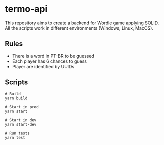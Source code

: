# termo-api

This repository aims to create a backend for Wordle game applying SOLID. All the scripts work in different environments (Windows, Linux, MacOS).

## Rules
- There is a word in PT-BR to be guessed
- Each player has 6 chances to guess
- Player are identified by UUIDs

## Scripts
```
# Build
yarn build

# Start in prod
yarn start 

# Start in dev
yarn start-dev

# Run tests
yarn test
```
